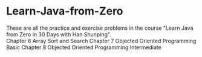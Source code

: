 # Learn-Java-from-Zero
These are all the practice and exercise problems in the course "Learn Java from Zero in 30 Days with Han Shunping".\
Chapter 6 Array Sort and Search
Chapter 7 Objected Oriented Programming Basic
Chapter 8 Objected Oriented Programming Intermediate

